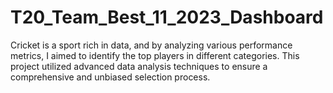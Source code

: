 # T20_Team_Best_11_2023_Dashboard
Cricket is a sport rich in data, and by analyzing various performance metrics, I aimed to identify the top players in different categories. This project utilized advanced data analysis techniques to ensure a comprehensive and unbiased selection process.
